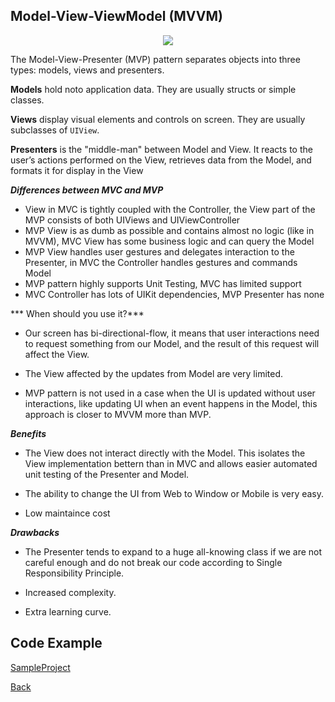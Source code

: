 ##  Model-View-ViewModel (MVVM)

<p align="center">
  <image src="images/mvp.png"></image>
</p>



The Model-View-Presenter (MVP) pattern separates objects into three types: models, views and presenters.

<b>Models</b> hold noto application data. They are usually structs or simple classes.

<b>Views</b> display visual elements and controls on screen. They are usually subclasses of `UIView`.

<b>Presenters</b>  is the "middle-man" between Model and View. It reacts to the user’s actions performed on the View, retrieves data from the Model, and formats it for display in the View

***Differences between MVC and MVP***

- View in MVC is tightly coupled with the Controller, the View part of the MVP consists of both UIViews and UIViewController
- MVP View is as dumb as possible and contains almost no logic (like in MVVM), MVC View has some business logic and can query the Model
- MVP View handles user gestures and delegates interaction to the Presenter, in MVC the Controller handles gestures and commands Model
- MVP pattern highly supports Unit Testing, MVC has limited support
- MVC Controller has lots of UIKit dependencies, MVP Presenter has none

*** When should you use it?***
- Our screen has bi-directional-flow, it means that user interactions need to request something from our Model, and the result of this request will affect the View.

- The View affected by the updates from Model are very limited.

- MVP pattern is not used in a case when the UI is updated without user interactions, like updating UI when an event happens in the Model, this approach is closer to MVVM more than MVP.

***Benefits***
- The View does not interact directly with the Model. This isolates the View implementation bettern than in MVC and allows easier automated unit testing of the Presenter and Model.

- The ability to change the UI from Web to Window or Mobile is very easy.

- Low maintaince cost

***Drawbacks***
- The Presenter tends to expand to a huge all-knowing class if we are not careful enough and do not break our code according to Single Responsibility Principle.

- Increased complexity.

- Extra learning curve.

## Code Example
[SampleProject]

[SampleProject]: ../samples/MVP-pattern/ "SampleProject"






[Back]

[Back]: ../README.md "Back"
